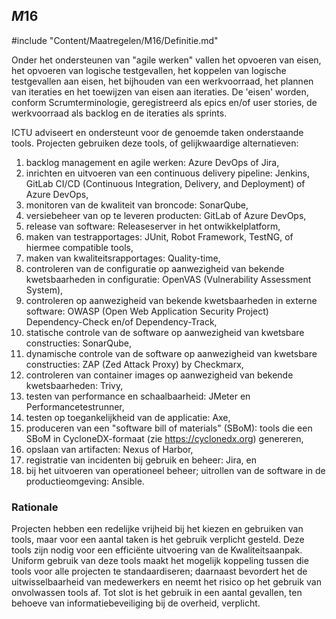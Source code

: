 ## $M16$

#include "Content/Maatregelen/M16/Definitie.md"

Onder het ondersteunen van "agile werken" vallen het opvoeren van eisen, het opvoeren van logische testgevallen, het koppelen van logische testgevallen aan eisen, het bijhouden van een werkvoorraad, het plannen van iteraties en het toewijzen van eisen aan iteraties. De 'eisen' worden, conform Scrumterminologie, geregistreerd als epics en/of user stories, de werkvoorraad als backlog en de iteraties als sprints.

ICTU adviseert en ondersteunt voor de genoemde taken onderstaande tools. Projecten gebruiken deze tools, of gelijkwaardige alternatieven:

1. backlog management en agile werken: Azure DevOps of Jira,
2. inrichten en uitvoeren van een continuous delivery pipeline: Jenkins, GitLab CI/CD (Continuous Integration, Delivery, and Deployment) of Azure DevOps,
3. monitoren van de kwaliteit van broncode: SonarQube,
4. versiebeheer van op te leveren producten: GitLab of Azure DevOps,
5. release van software: Releaseserver in het ontwikkelplatform,
6. maken van testrapportages: JUnit, Robot Framework, TestNG, of hiermee compatible tools,
7. maken van kwaliteitsrapportages: Quality-time,
8. controleren van de configuratie op aanwezigheid van bekende kwetsbaarheden in configuratie: OpenVAS (Vulnerability Assessment System),
9. controleren op aanwezigheid van bekende kwetsbaarheden in externe software: OWASP (Open Web Application Security Project) Dependency-Check en/of Dependency-Track,
10. statische controle van de software op aanwezigheid van kwetsbare constructies: SonarQube,
11. dynamische controle van de software op aanwezigheid van kwetsbare constructies: ZAP (Zed Attack Proxy) by Checkmarx,
12. controleren van container images op aanwezigheid van bekende kwetsbaarheden: Trivy,
13. testen van performance en schaalbaarheid: JMeter en Performancetestrunner,
14. testen op toegankelijkheid van de applicatie: Axe,
15. produceren van een "software bill of materials" (SBoM): tools die een SBoM in CycloneDX-formaat (zie https://cyclonedx.org) genereren,
16. opslaan van artifacten: Nexus of Harbor,
17. registratie van incidenten bij gebruik en beheer: Jira, en
18. bij het uitvoeren van operationeel beheer; uitrollen van de software in de productieomgeving: Ansible.

### Rationale

Projecten hebben een redelijke vrijheid bij het kiezen en gebruiken van tools, maar voor een aantal taken is het gebruik verplicht gesteld. Deze tools zijn nodig voor een efficiënte uitvoering van de Kwaliteitsaanpak. Uniform gebruik van deze tools maakt het mogelijk koppeling tussen die tools voor alle projecten te standaardiseren; daarnaast bevordert het de uitwisselbaarheid van medewerkers en neemt het risico op het gebruik van onvolwassen tools af. Tot slot is het gebruik in een aantal gevallen, ten behoeve van informatiebeveiliging bij de overheid, verplicht.
